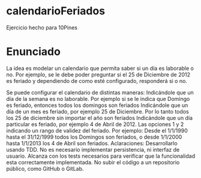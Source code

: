 # calendarioFeriados
Ejercicio hecho para 10Pines

# Enunciado

La idea es modelar un calendario que permita saber si un día es laborable o no. Por ejemplo, se le debe poder preguntar si el 25 de Diciembre de 2012 es feriado y dependiendo de como esté configurado, responderá si o no.

Se puede configurar el calendario de distintas maneras:
Indicándole que un día de la semana es no laborable. Por ejemplo si se le indica que Domingo es feriado, entonces todos los domingos son feriados
Indicándole que un día de un mes es feriado, por ejemplo 25 de Diciembre. Por lo tanto todos los 25 de diciembre sin importar el año son feriados
Indicándole que un día particular es feriado, por ejemplo 4 de Abril de 2012.
Las opciones 1 y 2 indicando un rango de validez del feriado. Por ejemplo: Desde el 1/1/1990 hasta el 31/12/1999 todos los Domingos son feriados, o desde 1/1/2000 hasta 1/1/2013 los 4 de Abril son feriados.
Aclaraciones:
Desarrollarlo usando TDD.
No es necesario implementar persistencia, ni interfaz de usuario. Alcanza con los tests necesarios para verificar que la funcionalidad esta correctamente implementada.
No subir el código a un repositorio público, como GitHub o GitLab.
